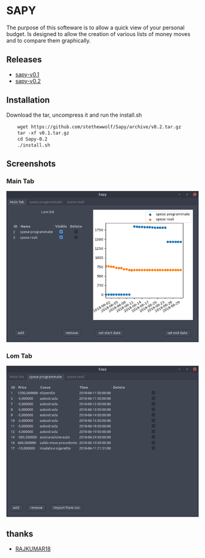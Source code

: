 # SAPY

The purpose of this softeware is to allow a quick view of your personal budget.
Is designed to allow the creation of various lists of money moves and to compare them graphically.

## Releases

* [sapy-v0.1](https://github.com/stethewwolf/Sapy/releases/tag/v0.1)
* [sapy-v0.2](https://github.com/stethewwolf/Sapy/releases/tag/v0.2)

## Installation

Download the tar, uncompress it and run the install.sh

```
    wget https://github.com/stethewwolf/Sapy/archive/v0.2.tar.gz
    tar -xf v0.1.tar.gz
    cd Sapy-0.2
    ./install.sh

```

## Screenshots

### Main Tab

![main tab](/images/maintab.png)

### Lom Tab

![lom tab](/images/lomtab.png)

## thanks

* [RAJKUMAR18](https://github.com/RAJKUMAR18)

